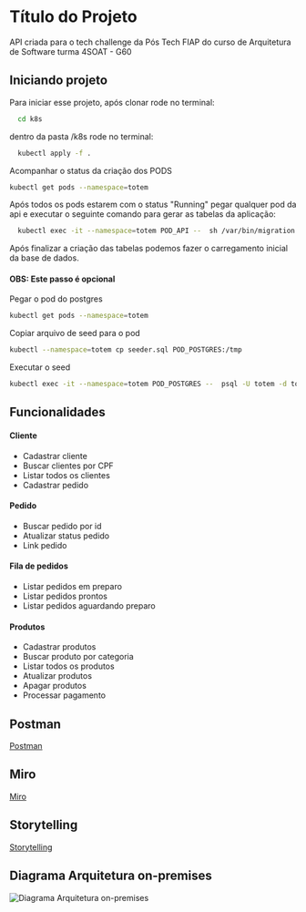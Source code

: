 # Título do Projeto

API criada para o tech challenge da Pós Tech FIAP do curso de Arquitetura de Software turma 4SOAT - G60

## Iniciando projeto

Para iniciar esse projeto, após clonar rode no terminal:

```bash
  cd k8s
```

dentro da pasta /k8s rode no terminal:

```bash
  kubectl apply -f .
```

Acompanhar o status da criação dos PODS

```bash
kubectl get pods --namespace=totem
```

Após todos os pods estarem com o status "Running" pegar qualquer pod da api e executar o seguinte comando para gerar as tabelas da aplicação:

```bash
  kubectl exec -it --namespace=totem POD_API --  sh /var/bin/migration.sh
```

Após finalizar a criação das tabelas podemos fazer o carregamento inicial da base de dados.

#### OBS: Este passo é opcional

Pegar o pod do postgres

```bash
kubectl get pods --namespace=totem
```

Copiar arquivo de seed para o pod

```bash
kubectl --namespace=totem cp seeder.sql POD_POSTGRES:/tmp
```

Executar o seed

```bash
kubectl exec -it --namespace=totem POD_POSTGRES --  psql -U totem -d totem -f /tmp/seeder.sql
```

## Funcionalidades

#### Cliente

- Cadastrar cliente
- Buscar clientes por CPF
- Listar todos os clientes
- Cadastrar pedido

#### Pedido

- Buscar pedido por id
- Atualizar status pedido
- Link pedido

#### Fila de pedidos

- Listar pedidos em preparo
- Listar pedidos prontos
- Listar pedidos aguardando preparo

#### Produtos

- Cadastrar produtos
- Buscar produto por categoria
- Listar todos os produtos
- Atualizar produtos
- Apagar produtos
- Processar pagamento

## Postman

[Postman](https://elements.getpostman.com/redirect?entityId=26331161-07de13c2-3c77-4e02-851d-1d35a173d086&entityType=collection)

## Miro

[Miro](https://miro.com/app/board/uXjVNe6pUU4=/)

## Storytelling

[Storytelling](https://docs.google.com/document/d/1UKt6QM1xacBQHZGV9gy3_L3Li5LpHbLUMzv4UTCF_Nc/edit)

## Diagrama Arquitetura on-premises

![Diagrama Arquitetura on-premises](https://github.com/adrianolima/tech_challenge_4soat_g60/blob/main/docs/on-premises/diagrama_onpremises.png)

